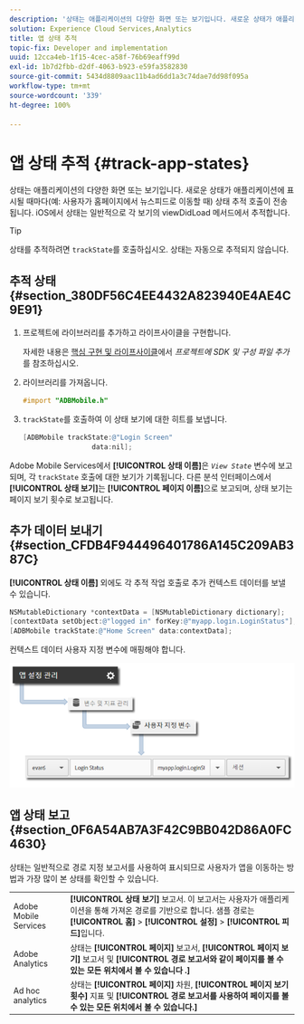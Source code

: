 ```yaml
---
description: '상태는 애플리케이션의 다양한 화면 또는 보기입니다. 새로운 상태가 애플리케이션에 표시될 때마다(예: 사용자가 홈페이지에서 뉴스피드로 이동할 때) 상태 추적 호출이 전송됩니다. iOS에서 상태는 일반적으로 각 보기의 viewDidLoad 메서드에서 추적합니다.'
solution: Experience Cloud Services,Analytics
title: 앱 상태 추적
topic-fix: Developer and implementation
uuid: 12cca4eb-1f15-4cec-a58f-76b69eaff99d
exl-id: 1b7d2fbb-d2df-4063-b923-e59fa3582830
source-git-commit: 5434d8809aac11b4ad6dd1a3c74dae7dd98f095a
workflow-type: tm+mt
source-wordcount: '339'
ht-degree: 100%

---
```


# 앱 상태 추적 {#track-app-states}

상태는 애플리케이션의 다양한 화면 또는 보기입니다. 새로운 상태가 애플리케이션에 표시될 때마다(예: 사용자가 홈페이지에서 뉴스피드로 이동할 때) 상태 추적 호출이 전송됩니다. iOS에서 상태는 일반적으로 각 보기의 viewDidLoad 메서드에서 추적합니다.

>[!TIP]
>
>상태를 추적하려면 `trackState`를 호출하십시오. 상태는 자동으로 추적되지 않습니다.

## 추적 상태 {#section_380DF56C4EE4432A823940E4AE4C9E91}

1. 프로젝트에 라이브러리를 추가하고 라이프사이클을 구현합니다.

   자세한 내용은 [핵심 구현 및 라이프사이클](/help/ios/getting-started/dev-qs.md)에서 *프로젝트에 SDK 및 구성 파일 추가*&#x200B;를 참조하십시오.
1. 라이브러리를 가져옵니다.

   ```objective-c
   #import "ADBMobile.h"
   ```

1. `trackState`를 호출하여 이 상태 보기에 대한 히트를 보냅니다.

   ```objective-c
   [ADBMobile trackState:@"Login Screen"  
                    data:nil];
   ```

Adobe Mobile Services에서 **[!UICONTROL 상태 이름]**&#x200B;은 *`View State`* 변수에 보고되며, 각 `trackState` 호출에 대한 보기가 기록됩니다. 다른 분석 인터페이스에서 **[!UICONTROL 상태 보기]**&#x200B;는 **[!UICONTROL 페이지 이름]**&#x200B;으로 보고되며, 상태 보기는 페이지 보기 횟수로 보고됩니다.

## 추가 데이터 보내기 {#section_CFDB4F944496401786A145C209AB387C}

**[!UICONTROL 상태 이름]** 외에도 각 추적 작업 호출로 추가 컨텍스트 데이터를 보낼 수 있습니다.

```objective-c
NSMutableDictionary *contextData = [NSMutableDictionary dictionary]; 
[contextData setObject:@"logged in" forKey:@"myapp.login.LoginStatus"]; 
[ADBMobile trackState:@"Home Screen" data:contextData];
```

컨텍스트 데이터 사용자 지정 변수에 매핑해야 합니다.

![](assets/map-variable-context-state.png)

## 앱 상태 보고 {#section_0F6A54AB7A3F42C9BB042D86A0FC4630}

상태는 일반적으로 경로 지정 보고서를 사용하여 표시되므로 사용자가 앱을 이동하는 방법과 가장 많이 본 상태를 확인할 수 있습니다.

|  |  |
|--- |--- |
| Adobe Mobile Services | **[!UICONTROL 상태 보기]** 보고서. 이 보고서는 사용자가 애플리케이션을 통해 가져온 경로를 기반으로 합니다. 샘플 경로는 **[!UICONTROL 홈]** > **[!UICONTROL 설정]** > **[!UICONTROL 피드]**&#x200B;입니다. |
| Adobe Analytics | 상태는 **[!UICONTROL 페이지]** 보고서, **[!UICONTROL 페이지 보기]** 보고서 및 **[!UICONTROL 경로 보고서와 같이 페이지를 볼 수 있는 모든 위치에서 볼 수 있습니다 .]** |
| Ad hoc analytics | 상태는 **[!UICONTROL 페이지]** 차원, **[!UICONTROL 페이지 보기 횟수]** 지표 및 **[!UICONTROL 경로 보고서를 사용하여 페이지를 볼 수 있는 모든 위치에서 볼 수 있습니다.]** |
